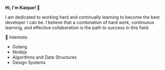 **Hi, I'm Kaique! 👋**

I am dedicated to working hard and continually learning to become the best developer I can be. I believe that a combination of hard work, continuous learning, and effective collaboration is the path to success in this field.

🌱 Interests:
- Golang
- Nodejs
- Algorithms and Data Structures
- Design Systems
